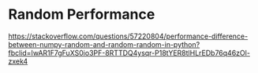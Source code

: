 # Random Performance

https://stackoverflow.com/questions/57220804/performance-difference-between-numpy-random-and-random-random-in-python?fbclid=IwAR1F7gFuXS0io3PF-8RTTDQ4ysqr-P18tYER8tlHLrEDb76q46zOl-zxek4
